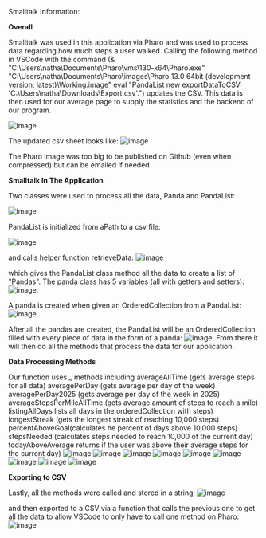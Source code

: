 Smalltalk Information:

**Overall**

Smalltalk was used in this application via Pharo and was used to process data regarding how much steps a user walked. 
Calling the following method in VSCode with the command (& "C:\Users\natha\Documents\Pharo\vms\130-x64\Pharo.exe" "C:\Users\natha\Documents\Pharo\images\Pharo 13.0 
64bit (development version, latest)\Working.image" eval "PandaList new exportDataToCSV: 'C:\\Users\\natha\\Downloads\\Export.csv'.") updates the CSV. This data is then used 
for our average page to supply the statistics and the backend of our program.

![image](https://github.com/user-attachments/assets/bca5e92b-138c-4e9b-8302-90fb6454b419)

The updated csv sheet looks like: 
![image](https://github.com/user-attachments/assets/3adf3968-cea4-4314-af61-dec4a6166acd)

The Pharo image was too big to be published on Github (even when compressed) but can be emailed if needed.

**Smalltalk In The Application**

Two classes were used to process all the data, Panda and PandaList:

![image](https://github.com/user-attachments/assets/6dcffb92-5dea-4a1b-8636-2853aab1d23c)

PandaList is initialized from aPath to a csv file:

![image](https://github.com/user-attachments/assets/77b1d210-12c5-43b0-b311-e17ae3bee343) 

and calls helper function retrieveData: 
![image](https://github.com/user-attachments/assets/a38b66bc-a02b-4ef5-ac74-86471b94c7da) 

which gives the PandaList class method all the data to create a list of "Pandas". The panda class has 5
variables (all with getters and setters): 
![image](https://github.com/user-attachments/assets/a4c341e9-70e1-411a-a67d-c665b013b95a).

A panda is created when given an OrderedCollection from a PandaList:
![image](https://github.com/user-attachments/assets/f0d05423-a7e8-438f-8dbc-2c1796e676d1).

After all the pandas are created, the PandaList will be an OrderedCollection filled with every piece of data in the form of a panda: 
![image](https://github.com/user-attachments/assets/2f3f9934-c097-48cd-b807-9f06c55ca250). 
From there it will then do all the methods that process the data for our application.

**Data Processing Methods**

Our function uses _ methods including averageAllTime (gets average steps for all data) averagePerDay (gets average per day of the week) averagePerDay2025 (gets average per day of the week in 2025) 
averageStepsPerMileAllTime (gets average amount of steps to reach a mile) listingAllDays lists all days in the orderedCollection with steps) 
longestStreak (gets the longest streak of reaching 10,000 steps) percentAboveGoal(calculates he percent of days above 10,000 steps) 
stepsNeeded (calculates steps needed to reach 10,000 of the current day) todayAboveAverage returns if the user was above their average steps for the current day) 
![image](https://github.com/user-attachments/assets/a5dfc9cb-19a5-4c1c-aa49-c46c51491780)
![image](https://github.com/user-attachments/assets/8906103a-6051-4cf4-86c6-226c509c7292)
![image](https://github.com/user-attachments/assets/720eecf9-61d4-483c-98b6-0a401ab628f6)
![image](https://github.com/user-attachments/assets/182d3d92-16f6-4b54-9ba5-74fb2f07e905)
![image](https://github.com/user-attachments/assets/25cdf84b-af37-4836-9352-65c9a21d2413)
![image](https://github.com/user-attachments/assets/97837651-f062-47bb-b9c3-5eb0f9b6e8eb)
![image](https://github.com/user-attachments/assets/93b9e9c2-f896-4704-9013-34bf917b3b26)
![image](https://github.com/user-attachments/assets/a427ca29-472e-4028-933a-fbef0b01d24e)
![image](https://github.com/user-attachments/assets/19d3f5cb-9dd5-40fb-b318-03212556063c)

**Exporting to CSV**

Lastly, all the methods were called and stored in a string:
![image](https://github.com/user-attachments/assets/b501e609-23f4-4d6d-9d4e-b4c8fd519040)

and then exported to a CSV via a function that calls the previous one to get all the data to allow VSCode to only have to call one method on Pharo:
![image](https://github.com/user-attachments/assets/51d06498-ad92-49de-a93c-0c74b093b607)


















